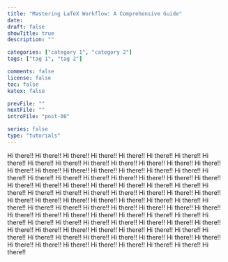 ```yaml
---
title: "Mastering LaTeX Workflow: A Comprehensive Guide"
date:
draft: false
showTitle: true
description: ""

categories: ["category 1", "category 2"]
tags: ["tag 1", "tag 2"]

comments: false
license: false
toc: false
katex: false

prevFile: ""
nextFile: ""
introFile: "post-00"

series: false
type: "tutorials"
---
```


Hi there!! Hi there!! Hi there!! Hi there!! Hi there!! Hi there!! Hi there!! Hi
there!! Hi there!! Hi there!! Hi there!! Hi there!! Hi there!! Hi there!! Hi
there!! Hi there!! Hi there!! Hi there!! Hi there!! Hi there!! Hi there!! Hi
there!! Hi there!! Hi there!! Hi there!! Hi there!! Hi there!! Hi there!! Hi
there!! Hi there!! Hi there!! Hi there!! Hi there!! Hi there!! Hi there!! Hi
there!! Hi there!! Hi there!! Hi there!! Hi there!! Hi there!! Hi there!! Hi
there!! Hi there!! Hi there!! Hi there!! Hi there!! Hi there!! Hi there!! Hi
there!! Hi there!! Hi there!! Hi there!! Hi there!! Hi there!! Hi there!! Hi
there!! Hi there!! Hi there!! Hi there!! Hi there!! Hi there!! Hi there!! Hi
there!! Hi there!! Hi there!! Hi there!! Hi there!! Hi there!! Hi there!! Hi
there!! Hi there!! Hi there!! Hi there!! Hi there!! Hi there!! Hi there!! Hi
there!! Hi there!! Hi there!! Hi there!! Hi there!! Hi there!! Hi there!! Hi
there!! Hi there!! Hi there!! Hi there!! Hi there!! Hi there!! Hi there!! Hi
there!! Hi there!! Hi there!! Hi there!! Hi there!! Hi there!! Hi there!!
